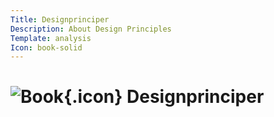 ```yaml
---
Title: Designprinciper
Description: About Design Principles
Template: analysis
Icon: book-solid
---
```



# ![Book](%base_url%/assets/svg/book-solid.svg){.icon}  Designprinciper
